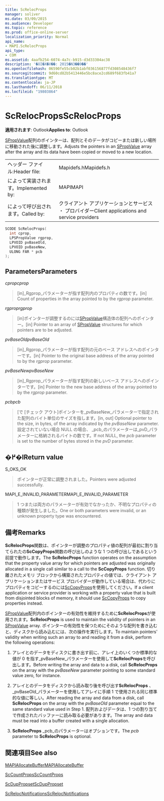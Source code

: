 ```yaml
---
title: ScRelocProps
manager: soliver
ms.date: 03/09/2015
ms.audience: Developer
ms.topic: reference
ms.prod: office-online-server
localization_priority: Normal
api_name:
- MAPI.ScRelocProps
api_type:
- COM
ms.assetid: 4aafb254-6074-4a7c-b915-d3d33304ac38
description: '�ŏI�X�V��: 2015�N3��9��'
ms.openlocfilehash: 06590fe55cb02b1abf036156877fd308548436f7
ms.sourcegitcommit: 9d60cd82b5413446e5bc8ace2cd689f683fb41a7
ms.translationtype: MT
ms.contentlocale: ja-JP
ms.lasthandoff: 06/11/2018
ms.locfileid: "19803864"
---
```

# <a name="screlocprops"></a><span data-ttu-id="0a34f-103">ScRelocProps</span><span class="sxs-lookup"><span data-stu-id="0a34f-103">ScRelocProps</span></span>

  
  
<span data-ttu-id="0a34f-104">**適用されます**: Outlook</span><span class="sxs-lookup"><span data-stu-id="0a34f-104">**Applies to**: Outlook</span></span> 
  
<span data-ttu-id="0a34f-105">[SPropValue](spropvalue.md)配列のポインターは、配列とそのデータがコピーまたは新しい場所に移動された後に調整します。</span><span class="sxs-lookup"><span data-stu-id="0a34f-105">Adjusts the pointers in an [SPropValue](spropvalue.md) array after the array and its data have been copied or moved to a new location.</span></span> 
  
|||
|:-----|:-----|
|<span data-ttu-id="0a34f-106">ヘッダー ファイル:</span><span class="sxs-lookup"><span data-stu-id="0a34f-106">Header file:</span></span>  <br/> |<span data-ttu-id="0a34f-107">Mapidefs.h</span><span class="sxs-lookup"><span data-stu-id="0a34f-107">Mapidefs.h</span></span>  <br/> |
|<span data-ttu-id="0a34f-108">によって実装されます。</span><span class="sxs-lookup"><span data-stu-id="0a34f-108">Implemented by:</span></span>  <br/> |<span data-ttu-id="0a34f-109">MAPI</span><span class="sxs-lookup"><span data-stu-id="0a34f-109">MAPI</span></span>  <br/> |
|<span data-ttu-id="0a34f-110">によって呼び出されます。</span><span class="sxs-lookup"><span data-stu-id="0a34f-110">Called by:</span></span>  <br/> |<span data-ttu-id="0a34f-111">クライアント アプリケーションとサービス ・ プロバイダー</span><span class="sxs-lookup"><span data-stu-id="0a34f-111">Client applications and service providers</span></span>  <br/> |
   
```cpp
SCODE ScRelocProps(
  int cprop,
  LPSPropValue rgprop,
  LPVOID pvBaseOld,
  LPVOID pvBaseNew,
  ULONG FAR * pcb
);
```

## <a name="parameters"></a><span data-ttu-id="0a34f-112">Parameters</span><span class="sxs-lookup"><span data-stu-id="0a34f-112">Parameters</span></span>

 <span data-ttu-id="0a34f-113">_cprop_</span><span class="sxs-lookup"><span data-stu-id="0a34f-113">_cprop_</span></span>
  
> <span data-ttu-id="0a34f-114">[in]_Rgprop_パラメーターが指す配列内のプロパティの数です。</span><span class="sxs-lookup"><span data-stu-id="0a34f-114">[in] Count of properties in the array pointed to by the  _rgprop_ parameter.</span></span> 
    
 <span data-ttu-id="0a34f-115">_rgprop_</span><span class="sxs-lookup"><span data-stu-id="0a34f-115">_rgprop_</span></span>
  
> <span data-ttu-id="0a34f-116">[in]ポインターが調整するのには[SPropValue](spropvalue.md)構造体の配列へのポインター。</span><span class="sxs-lookup"><span data-stu-id="0a34f-116">[in] Pointer to an array of [SPropValue](spropvalue.md) structures for which pointers are to be adjusted.</span></span> 
    
 <span data-ttu-id="0a34f-117">_pvBaseOld_</span><span class="sxs-lookup"><span data-stu-id="0a34f-117">_pvBaseOld_</span></span>
  
> <span data-ttu-id="0a34f-118">[in]_Rgprop_パラメーターが指す配列の元のベース アドレスへのポインターです。</span><span class="sxs-lookup"><span data-stu-id="0a34f-118">[in] Pointer to the original base address of the array pointed to by the  _rgprop_ parameter.</span></span> 
    
 <span data-ttu-id="0a34f-119">_pvBaseNew_</span><span class="sxs-lookup"><span data-stu-id="0a34f-119">_pvBaseNew_</span></span>
  
> <span data-ttu-id="0a34f-120">[in]_Rgprop_パラメーターが指す配列の新しいベース アドレスへのポインターです。</span><span class="sxs-lookup"><span data-stu-id="0a34f-120">[in] Pointer to the new base address of the array pointed to by the  _rgprop_ parameter.</span></span> 
    
 <span data-ttu-id="0a34f-121">_pcb_</span><span class="sxs-lookup"><span data-stu-id="0a34f-121">_pcb_</span></span>
  
> <span data-ttu-id="0a34f-122">[で [チェック アウト]ポインターを_pvBaseNew_パラメーターで指定された配列のバイト単位のサイズを指します。</span><span class="sxs-lookup"><span data-stu-id="0a34f-122">[in, out] Optional pointer to the size, in bytes, of the array indicated by the  _pvBaseNew_ parameter.</span></span> <span data-ttu-id="0a34f-123">設定されていない場合 NULL の場合、 _pcb_のパラメーターは_pvD_パラメーターに格納されるバイトの数です。</span><span class="sxs-lookup"><span data-stu-id="0a34f-123">If not NULL, the  _pcb_ parameter is set to the number of bytes stored in the  _pvD_ parameter.</span></span> 
    
## <a name="return-value"></a><span data-ttu-id="0a34f-124">�߂�l</span><span class="sxs-lookup"><span data-stu-id="0a34f-124">Return value</span></span>

<span data-ttu-id="0a34f-125">S_OK</span><span class="sxs-lookup"><span data-stu-id="0a34f-125">S_OK</span></span>
  
> <span data-ttu-id="0a34f-126">ポインターが正常に調整されました。</span><span class="sxs-lookup"><span data-stu-id="0a34f-126">Pointers were adjusted successfully.</span></span>
    
<span data-ttu-id="0a34f-127">MAPI_E_INVALID_PARAMETER</span><span class="sxs-lookup"><span data-stu-id="0a34f-127">MAPI_E_INVALID_PARAMETER</span></span>
  
> <span data-ttu-id="0a34f-128">1 つまたは両方のパラメーターが有効でなかったか、不明なプロパティの種類が発生しました。</span><span class="sxs-lookup"><span data-stu-id="0a34f-128">One or both parameters were invalid, or an unknown property type was encountered.</span></span>
    
## <a name="remarks"></a><span data-ttu-id="0a34f-129">備考</span><span class="sxs-lookup"><span data-stu-id="0a34f-129">Remarks</span></span>

<span data-ttu-id="0a34f-130">**ScRelocProps**関数は、ポインターが調整のプロパティ値の配列が最初に割り当てられたの**ScCopyProps**関数の呼び出しのような 1 つの呼び出しであるという前提で動作します。</span><span class="sxs-lookup"><span data-stu-id="0a34f-130">The **ScRelocProps** function operates on the assumption that the property value array for which pointers are adjusted was originally allocated in a single call similar to a call to the **ScCopyProps** function.</span></span> <span data-ttu-id="0a34f-131">切り離されたメモリ ブロックから構築されたプロパティの値では、クライアント アプリケーションまたはサービス プロバイダーが動作している場合は、代わりにプロパティをコピーするのには[ScCopyProps](sccopyprops.md)を使用してください。</span><span class="sxs-lookup"><span data-stu-id="0a34f-131">If a client application or service provider is working with a property value that is built from disjointed blocks of memory, it should use [ScCopyProps](sccopyprops.md) to copy properties instead.</span></span> 
  
 <span data-ttu-id="0a34f-132">[SPropValue](spropvalue.md)配列内のポインターの有効性を維持するために**ScRelocProps**が使用されます。</span><span class="sxs-lookup"><span data-stu-id="0a34f-132">**ScRelocProps** is used to maintain the validity of pointers in an [SPropValue](spropvalue.md) array.</span></span> <span data-ttu-id="0a34f-133">ポインターの有効性を保つためにそのような配列を書き込むと、ディスクから読み込むには、次の操作を実行します。</span><span class="sxs-lookup"><span data-stu-id="0a34f-133">To maintain pointers' validity when writing such an array to and reading it from a disk, perform the following operations:</span></span> 
  
1. <span data-ttu-id="0a34f-134">アレイとのデータをディスクに書き出す前に、アレイ上のいくつか標準的な値が 0 を指す_pvBaseNew_パラメーターを使用して**ScRelocProps**を呼び出します。</span><span class="sxs-lookup"><span data-stu-id="0a34f-134">Before writing the array and data to a disk, call **ScRelocProps** on the array with the  _pvBaseNew_ parameter pointing to some standard value zero, for instance.</span></span> 
    
2. <span data-ttu-id="0a34f-135">アレイとのデータをディスクから読み取り後を呼び出す**ScRelocProps** 、 _pvBaseOld_パラメーターを使用してアレイに手順 1 で使用される同じ標準的な値に等しい。</span><span class="sxs-lookup"><span data-stu-id="0a34f-135">After reading the array and data from a disk, call **ScRelocProps** on the array with the  _pvBaseOld_ parameter equal to the same standard value used in Step 1.</span></span> <span data-ttu-id="0a34f-136">配列およびデータは、1 つの割り当てで作成されたバッファーに読み取る必要があります。</span><span class="sxs-lookup"><span data-stu-id="0a34f-136">The array and data must be read into a buffer created with a single allocation.</span></span> 
    
3. <span data-ttu-id="0a34f-137">**ScRelocProps** _pcb_のパラメーターはオプションです。</span><span class="sxs-lookup"><span data-stu-id="0a34f-137">The  _pcb_ parameter to **ScRelocProps** is optional.</span></span> 
    
## <a name="see-also"></a><span data-ttu-id="0a34f-138">関連項目</span><span class="sxs-lookup"><span data-stu-id="0a34f-138">See also</span></span>



[<span data-ttu-id="0a34f-139">MAPIAllocateBuffer</span><span class="sxs-lookup"><span data-stu-id="0a34f-139">MAPIAllocateBuffer</span></span>](mapiallocatebuffer.md)
  
[<span data-ttu-id="0a34f-140">ScCountProps</span><span class="sxs-lookup"><span data-stu-id="0a34f-140">ScCountProps</span></span>](sccountprops.md)
  
[<span data-ttu-id="0a34f-141">ScDupPropset</span><span class="sxs-lookup"><span data-stu-id="0a34f-141">ScDupPropset</span></span>](scduppropset.md)
  
[<span data-ttu-id="0a34f-142">ScRelocNotifications</span><span class="sxs-lookup"><span data-stu-id="0a34f-142">ScRelocNotifications</span></span>](screlocnotifications.md)


